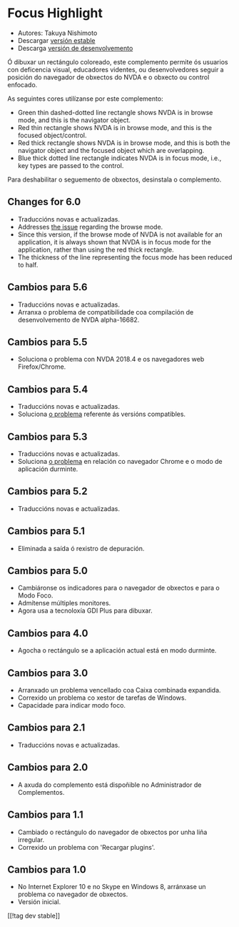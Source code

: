 # Focus Highlight #

* Autores: Takuya Nishimoto
* Descargar [versión estable][2]
* Descarga [versión de desenvolvemento][1]

Ó dibuxar un rectángulo coloreado, este complemento permite ós usuarios con
deficencia visual, educadores videntes, ou desenvolvedores seguir a posición
do navegador de obxectos do NVDA e o obxecto ou control enfocado.

As seguintes cores utilízanse por este complemento:

* Green thin dashed-dotted line rectangle shows NVDA is in browse mode, and
  this is the navigator object.
* Red thin rectangle shows NVDA is in browse mode, and this is the focused
  object/control.
* Red thick rectangle shows NVDA is in browse mode, and this is both the
  navigator object and the focused object which are overlapping.
* Blue thick dotted line rectangle indicates NVDA is in focus mode, i.e.,
  key types are passed to the control.

Para deshabilitar o seguemento de obxectos, desinstala o complemento.

## Changes for 6.0 ##

* Traduccións novas e actualizadas.
* Addresses [the issue](https://github.com/nvdajp/focusHighlight/issues/13)
  regarding the browse mode.
* Since this version, if the browse mode of NVDA is not available for an
  application, it is always shown that NVDA is in focus mode for the
  application, rather than using the red thick rectangle.
* The thickness of the line representing the focus mode has been reduced to
  half.

## Cambios para 5.6 ##

* Traduccións novas e actualizadas.
* Arranxa o problema de compatibilidade coa compilación de desenvolvemento
  de NVDA alpha-16682.

## Cambios para 5.5 ##

* Soluciona o problema con NVDA 2018.4 e os navegadores web Firefox/Chrome.

## Cambios para 5.4 ##

* Traduccións novas e actualizadas.
* Soluciona [o problema](https://github.com/nvdajp/focusHighlight/issues/11)
  referente ás versións compatibles.

## Cambios para 5.3 ##

* Traduccións novas e actualizadas.
* Soluciona [o problema](https://github.com/nvdajp/focusHighlight/issues/10)
  en relación co navegador Chrome e o modo de aplicación durminte.

## Cambios para 5.2 ##

* Traduccións novas e actualizadas.

## Cambios para 5.1 ##

* Eliminada a saída ó rexistro de depuración.

## Cambios para 5.0 ##

* Cambiáronse os indicadores para o navegador de obxectos e para o Modo
  Foco.
* Admítense múltiples monitores.
* Agora usa a tecnoloxía GDI Plus para dibuxar.

## Cambios para 4.0 ##

* Agocha o rectángulo se a aplicación actual está en modo durminte.

## Cambios para 3.0 ##

* Arranxado un problema vencellado coa Caixa combinada expandida.
* Correxido un problema co xestor de tarefas de Windows.
* Capacidade para indicar modo foco.

## Cambios para 2.1 ##

* Traduccións novas e actualizadas.

## Cambios para 2.0 ##

* A axuda do complemento está dispoñible no Administrador de Complementos.

## Cambios para 1.1 ##

* Cambiado o rectángulo do navegador de obxectos por unha liña irregular.
* Correxido un problema con 'Recargar plugins'.

## Cambios para  1.0 ##

* No Internet Explorer 10 e no Skype en Windows 8, arránxase un problema co
  navegador de obxectos.
* Versión inicial.

[[!tag dev stable]]

[1]: https://addons.nvda-project.org/files/get.php?file=fh-dev

[2]: https://addons.nvda-project.org/files/get.php?file=fh
